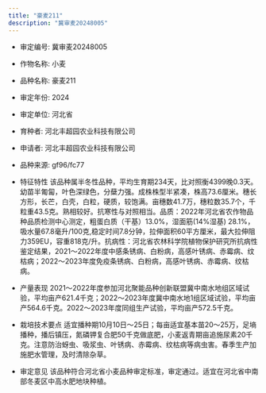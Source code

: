 ```yaml
---
title: "豪麦211"
description: "冀审麦20248005"
---
```

* 审定编号:  冀审麦20248005

*  作物名称:  小麦

*  品种名称:  豪麦211

*  审定年份:  2024

*  审定单位:  河北省

* 育种者:  河北丰超园农业科技有限公司

*  申请者:  河北丰超园农业科技有限公司

*  品种来源:  gf96/fc77

*  特征特性
该品种属半冬性品种，平均生育期234天，比对照衡4399晚0.3天。幼苗半匍匐，叶色深绿色，分蘖力强。成株株型半紧凑，株高73.6厘米。穗长方形，长芒，白壳，白粒，硬质，较饱满。亩穗数41.7万，穗粒数35.7个，千粒重43.5克。熟相较好。抗寒性与对照相当。品质：2022年河北省农作物品种品质检测中心测定，粗蛋白质（干基）13.0%，湿面筋(14%湿基) 28.1%，吸水量67.8毫升/100克,稳定时间7.8分钟，拉伸面积60平方厘米，最大拉伸阻力359EU，容重818克/升。抗病性：河北省农林科学院植物保护研究所抗病性鉴定结果，2021～2022年度中感条锈病、白粉病，高感叶锈病、赤霉病、纹枯病；2022～2023年度免疫条锈病、白粉病，高感叶锈病、赤霉病、纹枯病。

*  产量表现
2021～2022年度参加河北聚能品种创新联盟冀中南水地组区域试验，平均亩产621.4千克；2022～2023年度冀中南水地1组区域试验，平均亩产564.6千克。2022～2023年度同组生产试验，平均亩产572.5千克。

*  栽培技术要点
适宜播种期10月10日～25日；每亩适宜基本苗20～25万，足墒播种，播后镇压，氮磷钾复合肥50千克做底肥，小麦返青期亩追施尿素20千克。注意防治蚜虫、吸浆虫、叶锈病、赤霉病、纹枯病等病虫害。春季生产加施肥水管理，及时清除杂草。

*  审定意见
该品种符合河北省小麦品种审定标准，审定通过。适宜在河北省中南部冬麦区中高水肥地块种植。

